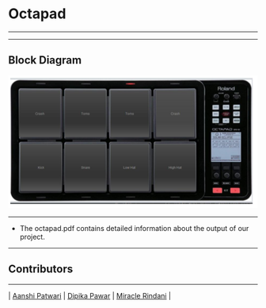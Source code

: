 # Octapad
---
---

  Block Diagram
 ---
 <p>
<img src = "octapad diagram.png">
</p>
 
 
 ---
 - The octapad.pdf contains detailed information about the output of our project.
 ---
 ## Contributors

---

| [Aanshi Patwari](https://github.com/aanshi18)                                                                                                            | [Dipika Pawar](https://github.com/DipikaPawar12)                                                                                                            | [Miracle Rindani](https://github.com/mrindani)                                                                                                |
